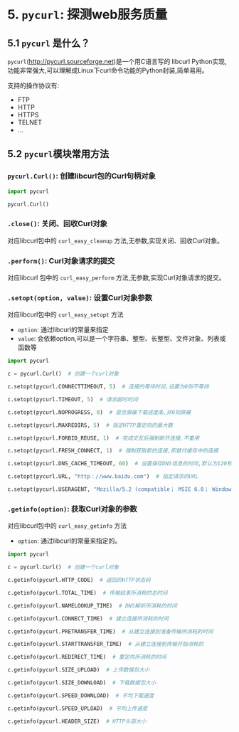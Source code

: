 # 5. `pycurl`: 探测web服务质量

## 5.1 `pycurl` 是什么？

`pycurl`(http://pycurl.sourceforge.net)是一个用C语言写的 libcurl Python实现,功能非常强大,可以理解成Linux下curl命令功能的Python封装,简单易用。

支持的操作协议有:

* FTP
* HTTP
* HTTPS
* TELNET
* ...


## 5.2 `pycurl`模块常用方法

### `pycurl.Curl()`: 创建libcurl包的Curl句柄对象

```python
import pycurl

pycurl.Curl()
```

### `.close()`: 关闭、回收Curl对象

对应libcurl包中的 `curl_easy_cleanup` 方法,无参数,实现关闭、回收Curl对象。

### `.perform()`: Curl对象请求的提交

对应libcurl 包中的 `curl_easy_perform` 方法,无参数,实现Curl对象请求的提交。

### `.setopt(option, value)`: 设置Curl对象参数

对应libcurl包中的 `curl_easy_setopt` 方法

* `option`: 通过libcurl的常量来指定
* `value`: 会依赖option,可以是一个字符串、整型、长整型、文件对象、列表或函数等

```python
import pycurl

c = pycurl.Curl()  # 创建一个curl对象

c.setopt(pycurl.CONNECTTIMEOUT, 5)  # 连接的等待时间,设置为0则不等待

c.setopt(pycurl.TIMEOUT, 5)  # 请求超时时间

c.setopt(pycurl.NOPROGRESS, 0)  # 是否屏蔽下载进度条,非0则屏蔽

c.setopt(pycurl.MAXREDIRS, 5)  # 指定HTTP重定向的最大数

c.setopt(pycurl.FORBID_REUSE, 1)  # 完成交互后强制断开连接,不重用

c.setopt(pycurl.FRESH_CONNECT, 1)  # 强制获取新的连接,即替代缓存中的连接

c.setopt(pycurl.DNS_CACHE_TIMEOUT, 60)  # 设置保存DNS信息的时间,默认为120秒

c.setopt(pycurl.URL, "http：//www.baidu.com")  # 指定请求的URL

c.setopt(pycurl.USERAGENT, "Mozilla/5.2 (compatible； MSIE 6.0； Windows NT 5.1； SV1； .NET CLR […]")
```

### `.getinfo(option)`: 获取Curl对象的参数

对应libcurl包中的 `curl_easy_getinfo` 方法

* `option`: 通过libcurl的常量来指定的。

```python
import pycurl

c = pycurl.Curl()  # 创建一个curl对象

c.getinfo(pycurl.HTTP_CODE)  # 返回的HTTP状态码

c.getinfo(pycurl.TOTAL_TIME)  # 传输结束所消耗的总时间

c.getinfo(pycurl.NAMELOOKUP_TIME)  # DNS解析所消耗的时间

c.getinfo(pycurl.CONNECT_TIME)  # 建立连接所消耗的时间

c.getinfo(pycurl.PRETRANSFER_TIME)  # 从建立连接到准备传输所消耗的时间

c.getinfo(pycurl.STARTTRANSFER_TIME)  # 从建立连接到传输开始消耗的

c.getinfo(pycurl.REDIRECT_TIME)  # 重定向所消耗的时间

c.getinfo(pycurl.SIZE_UPLOAD)  # 上传数据包大小

c.getinfo(pycurl.SIZE_DOWNLOAD)  # 下载数据包大小

c.getinfo(pycurl.SPEED_DOWNLOAD)  # 平均下载速度

c.getinfo(pycurl.SPEED_UPLOAD)  # 平均上传速度

c.getinfo(pycurl.HEADER_SIZE)  # HTTP头部大小
```
